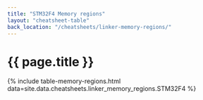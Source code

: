 ```yaml
---
title: "STM32F4 Memory regions"
layout: "cheatsheet-table"
back_location: "/cheatsheets/linker-memory-regions/"
---
```


# {{ page.title }}

{% include table-memory-regions.html data=site.data.cheatsheets.linker_memory_regions.STM32F4 %}

